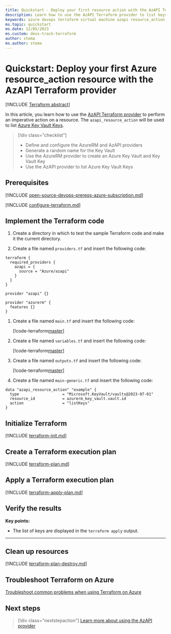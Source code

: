 ```yaml
---
title: Quickstart - Deploy your first resource action with the AzAPI Terraform provider
description: Learn how to use the AzAPI Terraform provider to list keys
keywords: azure devops terraform virtual machine azapi resource_action
ms.topic: quickstart
ms.date: 12/05/2023
ms.custom: devx-track-terraform
author: stema
ms.author: stema
---
```


# Quickstart: Deploy your first Azure resource_action resource with the AzAPI Terraform provider

[!INCLUDE [Terraform abstract](./includes/abstract.md)]

In this article, you learn how to use the [AzAPI Terraform provider](https://registry.terraform.io/providers/azure/azapi/latest/docs) to perform an imperative action on a resource. The `azapi_resource_action` will be used to list [Azure Key Vault Keys](/azure/key-vault/).

> [!div class="checklist"]
> * Define and configure the AzureRM and AzAPI providers
> * Generate a random name for the Key Vault
> * Use the AzureRM provider to create an Azure Key Vault and Key Vault Key
> * Use the AzAPI provider to list Azure Key Vault Keys

## Prerequisites

[!INCLUDE [open-source-devops-prereqs-azure-subscription.md](../includes/open-source-devops-prereqs-azure-subscription.md)]

[!INCLUDE [configure-terraform.md](includes/configure-terraform.md)]

## Implement the Terraform code

1. Create a directory in which to test the sample Terraform code and make it the current directory.

1. Create a file named `providers.tf` and insert the following code:

```
terraform {
  required_providers {
    azapi = {
      source = "Azure/azapi"
    }
  }
}

provider "azapi" {}

provider "azurerm" {
  features {}
}
```

1. Create a file named `main.tf` and insert the following code:

    [!code-terraform[master](../../terraform_samples/quickstart/101-key-vault-key/main.tf)]

1. Create a file named `variables.tf` and insert the following code:

    [!code-terraform[master](../../terraform_samples/quickstart/101-key-vault-key/variables.tf)]

1. Create a file named `outputs.tf` and insert the following code:

    [!code-terraform[master](../../terraform_samples/quickstart/101-key-vault-key/outputs.tf)]

1. Create a file named `main-generic.tf` and insert the following code:

```
data "azapi_resource_action" "example" {
  type                   = "Microsoft.KeyVault/vaults@2023-07-01"
  resource_id            = azurerm_key_vault.vault.id
  action                 = "listKeys"
}
```    

## Initialize Terraform

[!INCLUDE [terraform-init.md](includes/terraform-init.md)]

## Create a Terraform execution plan

[!INCLUDE [terraform-plan.md](includes/terraform-plan.md)]

## Apply a Terraform execution plan

[!INCLUDE [terraform-apply-plan.md](includes/terraform-apply-plan.md)]

## Verify the results

**Key points:**

- The list of keys are displayed in the `terraform apply` output.

---

## Clean up resources

[!INCLUDE [terraform-plan-destroy.md](includes/terraform-plan-destroy.md)]

## Troubleshoot Terraform on Azure

[Troubleshoot common problems when using Terraform on Azure](troubleshoot.md)

## Next steps

> [!div class="nextstepaction"]
> [Learn more about using the AzAPI provider](./overview-azapi-provider.md)
